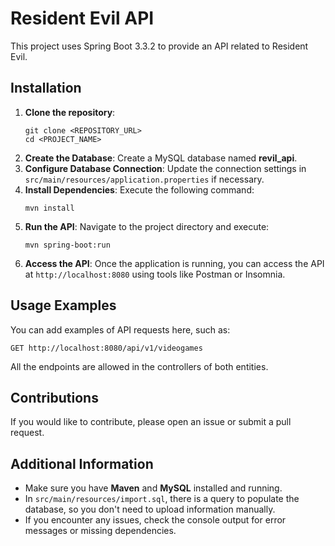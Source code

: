 <h1>Resident Evil API</h1>

<p>This project uses Spring Boot 3.3.2 to provide an API related to Resident Evil.</p>

<h2>Installation</h2>

<ol>
    <li><strong>Clone the repository</strong>:
        <pre><code>git clone &lt;REPOSITORY_URL&gt;
cd &lt;PROJECT_NAME&gt;</code></pre>
    </li>
    <li><strong>Create the Database</strong>: Create a MySQL database named <strong>revil_api</strong>.</li>
    <li><strong>Configure Database Connection</strong>: Update the connection settings in <code>src/main/resources/application.properties</code> if necessary.</li>
    <li><strong>Install Dependencies</strong>: Execute the following command:
        <pre><code>mvn install</code></pre>
    </li>
    <li><strong>Run the API</strong>: Navigate to the project directory and execute:
        <pre><code>mvn spring-boot:run</code></pre>
    </li>
    <li><strong>Access the API</strong>: Once the application is running, you can access the API at <code>http://localhost:8080</code> using tools like Postman or Insomnia.</li>
</ol>

<h2>Usage Examples</h2>
<p>You can add examples of API requests here, such as:</p>
<pre><code>GET http://localhost:8080/api/v1/videogames</code></pre>
<p>All the endpoints are allowed in the controllers of both entities.</p>

<h2>Contributions</h2>
<p>If you would like to contribute, please open an issue or submit a pull request.</p>

<h2>Additional Information</h2>
<ul>
    <li>Make sure you have <strong>Maven</strong> and <strong>MySQL</strong> installed and running.</li>
    <li>In <code>src/main/resources/import.sql</code>, there is a query to populate the database, so you don't need to upload information manually.</li>
    <li>If you encounter any issues, check the console output for error messages or missing dependencies.</li>
</ul>
